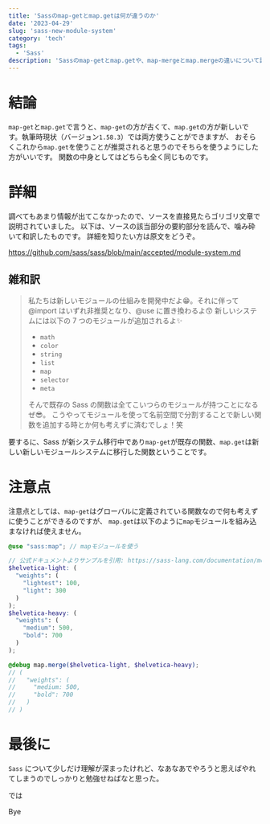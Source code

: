 ```yaml
---
title: 'Sassのmap-getとmap.getは何が違うのか'
date: '2023-04-29'
slug: 'sass-new-module-system'
category: 'tech'
tags:
  - 'Sass'
description: 'Sassのmap-getとmap.getや、map-mergeとmap.mergeの違いについて調べました。'
---
```


# 結論

`map-get`と`map.get`で言うと、`map-get`の方が古くて、`map.get`の方が新しいです。執筆時現状（バージョン`1.58.3`）では両方使うことができますが、
おそらくこれから`map.get`を使うことが推奨されると思うのでそちらを使うようにした方がいいです。
関数の中身としてはどちらも全く同じものです。

# 詳細

調べてもあまり情報が出てこなかったので、ソースを直接見たらゴリゴリ文章で説明されていました。
以下は、ソースの該当部分の要約部分を読んで、噛み砕いて和訳したものです。
詳細を知りたい方は原文をどうぞ。

https://github.com/sass/sass/blob/main/accepted/module-system.md

## 雑和訳

> 私たちは新しいモジュールの仕組みを開発中だよ:grin:。それに伴って@import はいずれ非推奨となり、@use に置き換わるよ:kissing_smiling_eyes:
> 新しいシステムには以下の 7 つのモジュールが追加されるよ:sparkles:
>
> - `math`
> - `color`
> - `string`
> - `list`
> - `map`
> - `selector`
> - `meta`
>
> そんで既存の Sass の関数は全てこいつらのモジュールが持つことになるぜ:sunglasses:。
> こうやってモジュールを使って名前空間で分割することで新しい関数を追加する時とか何も考えずに済むでしょ！笑

要するに、Sass が新システム移行中であり`map-get`が既存の関数、`map.get`は新しい新しいモジュールシステムに移行した関数ということです。

# 注意点

注意点としては、`map-get`はグローバルに定義されている関数なので何も考えずに使うことができるのですが、
`map.get`は以下のように`map`モジュールを組み込まなければ使えません。

```sass:sample.scss
@use "sass:map"; // mapモジュールを使う

// 公式ドキュメントよりサンプルを引用: https://sass-lang.com/documentation/modules/map
$helvetica-light: (
  "weights": (
    "lightest": 100,
    "light": 300
  )
);
$helvetica-heavy: (
  "weights": (
    "medium": 500,
    "bold": 700
  )
);

@debug map.merge($helvetica-light, $helvetica-heavy);
// (
//   "weights": (
//     "medium: 500,
//     "bold": 700
//   )
// )

```

# 最後に

`Sass` について少しだけ理解が深まったけれど、なあなあでやろうと思えばやれてしまうのでしっかりと勉強せねばなと思った。

では

Bye
